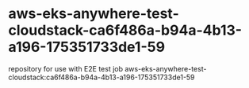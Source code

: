 # aws-eks-anywhere-test-cloudstack-ca6f486a-b94a-4b13-a196-175351733de1-59
repository for use with E2E test job aws-eks-anywhere-test-cloudstack:ca6f486a-b94a-4b13-a196-175351733de1-59
